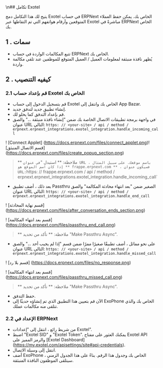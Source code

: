 \n## تكامل Exotel

يتيح لك هذا التكامل دمج Exotel في حساب ERPNext الخاص بك. يمكن حفظ العملاء المتوقعين وأرقام هواتفهم التي تم التقاطها عبر Exotel مباشرةً في ERPNext الخاص بك.

## 1 \. سمات

* تتبع المكالمات الواردة في حساب ERPNext الخاص بك.
* يُظهر نافذة منبثقة لمعلومات العميل / العميل المتوقع للموظفين عند تلقي مكالمة واردة.

## 2 \. كيفيه التنصيب

### 2.1 قم بإعداد حساب Exotel الخاص بك

* قم بتسجيل الدخول إلى حساب Exotel الخاص بك وانتقل إلى App Bazar.
* إنشاء تطبيق جديد لتدفق جديد.
* قم بإعداد التدفق كما يحلو لك.
* في واجهة برمجة تطبيقات الاتصال الخاصة بك ضمن "إنشاء نافذة منبثقة ..." والصق عنوان URL التالي: `https: // <your-site> / api / method / erpnext.erpnext_integrations.exotel_integration.handle_incoming_call`

! [Connect Applet] (https://docs.erpnext.com/files/connect_applet.png)! [قسم الاتصال المنبثق] (https://docs.erpnext.com/files/create_popup_section.png)

> ** ملاحظة: ** استبدل "<your-site>` في عنوان URL باسم موقعك. على سبيل المثال ، إذا كان اسم الموقع هو ** frappe.erpnext.com ** ، فسيكون عنوان URL: `https: // frappe.erpnext.com / api / method / erpnext.erpnext_integrations.exotel_integration.handle_incoming_call`

* بعد ذلك ، أضف تطبيق Passthru الصغير ضمن "بعد انتهاء محادثة المكالمة" والصق عنوان URL التالي: `https: // <your-site> / api / method / erpnext.erpnext_integrations.exotel_integration.handle_end_call`

! [قسم نهاية المحادثة] (https://docs.erpnext.com/files/after_conversation_ends_section.png)

! [قسم بعد انتهاء المكالمة] (https://docs.erpnext.com/files/passthru_end_call.png)

> ** ملاحظة: ** تأكد من تحديد "Make Passthru Async".

* على نحو مماثل ، أضف تطبيقًا صغيرًا ممرًا ضمن قسم "إذا لم يجيب أحد ..." والصق عنوان URL التالي: `https: // <your-site> / api / method / erpnext.erpnext_integrations.exotel_integration.handle_missed_call`

! [قسم بلا رد] (https://docs.erpnext.com/files/no_response.png)

! [قسم بعد انتهاء المكالمة] (https://docs.erpnext.com/files/passthru_missed_call.png)

> ** ملاحظة: ** تأكد من تحديد "Make Passthru Async".

* حفظ التدفق.
* الآن قم بتعيين هذا التطبيق الذي تم إنشاؤه حديثًا إلى ExoPhone الخاص بك والذي تتلقى منه مكالمات عملك.

### 2.2 الإعداد في ERPNext

* من شريط رائع ، انتقل إلى "إعدادات Exotel".
* اضبط "Exotel SID" و "Exotel Token". يمكنك العثور على مفتاح Exotel API والرمز المميز على [Exotel Dashboard] (https://my.exotel.com/apisettings/site#api-credentials).
* انتقل إلى وسيلة الاتصال.
* أضف ExoPhone الخاص بك وجدول هذا الرقم. بناءً على هذا الجدول الزمني ، سيتلقى الموظفون النافذة المنبثقة.